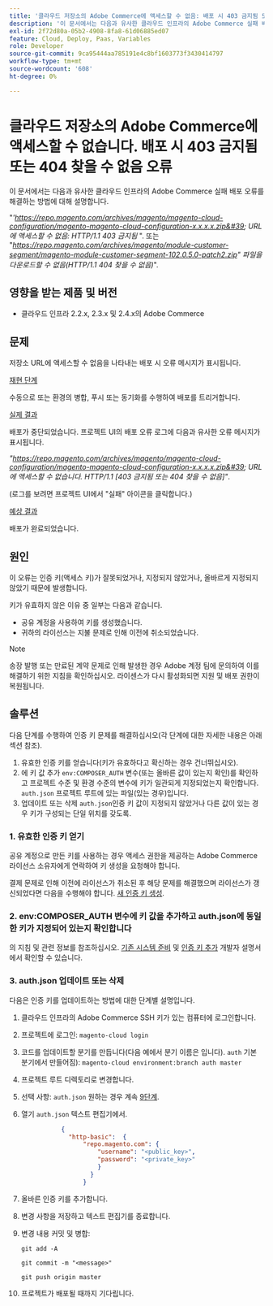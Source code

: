 ```yaml
---
title: '클라우드 저장소의 Adobe Commerce에 액세스할 수 없음: 배포 시 403 금지됨 또는 404 찾을 수 없음 오류'
description: '이 문서에서는 다음과 유사한 클라우드 인프라의 Adobe Commerce 실패 배포 오류를 해결하는 방법에 대해 설명합니다.'
exl-id: 2f72d80a-05b2-4908-8fa8-61d06885ed07
feature: Cloud, Deploy, Paas, Variables
role: Developer
source-git-commit: 9ca95444aa785191e4c8bf1603773f3430414797
workflow-type: tm+mt
source-wordcount: '608'
ht-degree: 0%

---
```


# 클라우드 저장소의 Adobe Commerce에 액세스할 수 없습니다. 배포 시 403 금지됨 또는 404 찾을 수 없음 오류

이 문서에서는 다음과 유사한 클라우드 인프라의 Adobe Commerce 실패 배포 오류를 해결하는 방법에 대해 설명합니다.

&quot;*&#39;https://repo.magento.com/archives/magento/magento-cloud-configuration/magento-magento-cloud-configuration-x.x.x.x.zip&#39; URL에 액세스할 수 없음: HTTP/1.1 403 금지됨* &quot;. 또는 &quot;*https://repo.magento.com/archives/magento/module-customer-segment/magento-module-customer-segment-102.0.5.0-patch2.zip&quot; 파일을 다운로드할 수 없음(HTTP/1.1 404 찾을 수 없음)*&quot;.

## 영향을 받는 제품 및 버전

* 클라우드 인프라 2.2.x, 2.3.x 및 2.4.x의 Adobe Commerce

## 문제

저장소 URL에 액세스할 수 없음을 나타내는 배포 시 오류 메시지가 표시됩니다.

<u>재현 단계</u>

수동으로 또는 환경의 병합, 푸시 또는 동기화를 수행하여 배포를 트리거합니다.

<u>실제 결과</u>

배포가 중단되었습니다. 프로젝트 UI의 배포 오류 로그에 다음과 유사한 오류 메시지가 표시됩니다.

*&quot;https://repo.magento.com/archives/magento/magento-cloud-configuration/magento-magento-cloud-configuration-x.x.x.x.zip&#39; URL에 액세스할 수 없습니다. HTTP/1.1 \[403 금지됨 또는 404 찾을 수 없음\]&quot;*.

(로그를 보려면 프로젝트 UI에서 &quot;실패&quot; 아이콘을 클릭합니다.)

<u>예상 결과</u>

배포가 완료되었습니다.

## 원인

이 오류는 인증 키(액세스 키)가 잘못되었거나, 지정되지 않았거나, 올바르게 지정되지 않았기 때문에 발생합니다.

키가 유효하지 않은 이유 중 일부는 다음과 같습니다.

* 공유 계정을 사용하여 키를 생성했습니다.
* 귀하의 라이선스는 지불 문제로 인해 이전에 취소되었습니다.

>[!NOTE]
>
>송장 발행 또는 만료된 계약 문제로 인해 발생한 경우 Adobe 계정 팀에 문의하여 이를 해결하기 위한 지침을 확인하십시오. 라이센스가 다시 활성화되면 지원 및 배포 권한이 복원됩니다.

## 솔루션

다음 단계를 수행하여 인증 키 문제를 해결하십시오(각 단계에 대한 자세한 내용은 아래 섹션 참조).

1. 유효한 인증 키를 얻습니다(키가 유효하다고 확신하는 경우 건너뛰십시오).
1. 에 키 값 추가 `env:COMPOSER_AUTH` 변수(또는 올바른 값이 있는지 확인)를 확인하고 프로젝트 수준 및 환경 수준의 변수에 키가 일관되게 지정되었는지 확인합니다. `auth.json` 프로젝트 루트에 있는 파일(있는 경우)입니다.
1. 업데이트 또는 삭제 `auth.json`인증 키 값이 지정되지 않았거나 다른 값이 있는 경우 키가 구성되는 단일 위치를 갖도록.

### 1. 유효한 인증 키 얻기

공유 계정으로 만든 키를 사용하는 경우 액세스 권한을 제공하는 Adobe Commerce 라이선스 소유자에게 연락하여 키 생성을 요청해야 합니다.

결제 문제로 인해 이전에 라이선스가 취소된 후 해당 문제를 해결했으며 라이선스가 갱신되었다면 다음을 수행해야 합니다. [새 인증 키 생성](https://experienceleague.adobe.com/docs/commerce-operations/installation-guide/prerequisites/authentication-keys.html).

### 2. env:COMPOSER\_AUTH 변수에 키 값을 추가하고 auth.json에 동일한 키가 지정되어 있는지 확인합니다

의 지침 및 관련 정보를 참조하십시오. [기존 시스템 준비](https://devdocs.magento.com/cloud/setup/first-time-setup-import-prepare.html#auth-json) 및 [인증 키 추가](https://devdocs.magento.com/cloud/setup/first-time-setup-import-prepare.html#add-authentication-keys) 개발자 설명서에서 확인할 수 있습니다.

### 3. auth.json 업데이트 또는 삭제

다음은 인증 키를 업데이트하는 방법에 대한 단계별 설명입니다.

1. 클라우드 인프라의 Adobe Commerce SSH 키가 있는 컴퓨터에 로그인합니다.
1. 프로젝트에 로그인: `magento-cloud login`
1. 코드를 업데이트할 분기를 만듭니다(다음 예에서 분기 이름은 입니다). `auth` 기본 분기에서 만들어짐):     `magento-cloud environment:branch auth master`
1. 프로젝트 루트 디렉토리로 변경합니다.
1. 선택 사항: `auth.json` 원하는 경우 계속 [9단계](#step9).
1. 열기 `auth.json` 텍스트 편집기에서.

   ```json
              {
                "http-basic":  {
                    "repo.magento.com": {
                        "username": "<public_key>",
                        "password": "<private_key>"
                        }
                      }
                    }
   ```

1. 올바른 인증 키를 추가합니다.
1. 변경 사항을 저장하고 텍스트 편집기를 종료합니다.
1. 변경 내용 커밋 및 병합:

   `git add -A`

   `git commit -m "<message>"`

   `git push origin master`
1. 프로젝트가 배포될 때까지 기다립니다.
